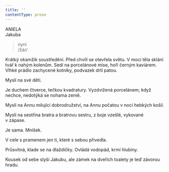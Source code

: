 ```yaml
---
title: ''
contentType: prose
---
```


<section>

ANIELA  
Jakuba

> nyní  
> /žár/

Krátký okamžik soustředění. Před chvílí se otevřela světu. V moci těla sklání tvář k nahým kolenům. Sedí na porcelánové míse, hoří černým kaviárem. Vlhké prádlo zachycené kotníky, podvazek drtí patou.

</section>

<section>

Myslí na své děti.

</section>

<section>

Je duchem čtverce, tečkou kvadratury. Vyzdvižená porcelánem; když nechce, nedotýká se nohama země.

</section>

<section>

Myslí na Annu milující dobrodružství, na Annu počatou v noci hebkých košil.

Myslí na sestřina bratra a bratrovu sestru, z boje vzešlé, vykované v zápase.

</section>

<section>

Je sama. Mníšek.

</section>

<section>

V cele s pramenem jen ti, které s sebou přivedla.

Průsvitná, klade se na dlaždičky. Ovládá vodopád, krmí hlubiny.

</section>

<section>

Kousek od sebe slyší Jakubu, ale zámek na dveřích toalety je teď závorou hradu.

</section>

